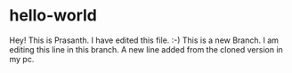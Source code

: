# hello-world
Hey! This is Prasanth.
I have edited this file. :-)
This is a new Branch. I am editing this line in this branch.
A new line added from the cloned version in my pc.
